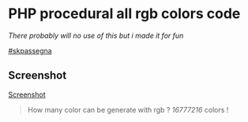 # PHP procedural all rgb colors code

*There probably will no use of this but i made it for fun*


[#skpassegna](https://skpassegna.me)

## Screenshot
[Screenshot](https://i.imgur.com/E1kM1EI.png)

> How many color can be generate with rgb ?
> *16777216* colors !

